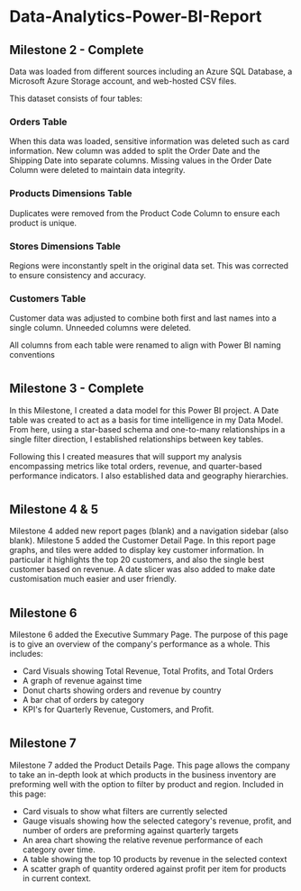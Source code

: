 # Data-Analytics-Power-BI-Report

## Milestone 2 - Complete
Data was loaded from different sources including an Azure SQL Database, a Microsoft Azure Storage account, and web-hosted CSV files.

This dataset consists of four tables: 

### Orders Table
When this data was loaded, sensitive information was deleted such as card information. New column was added to split the Order Date and the Shipping Date into separate columns. Missing values in the Order Date Column were deleted to maintain data integrity.
### Products Dimensions Table
Duplicates were removed from the Product Code Column to ensure each product is unique.
### Stores Dimensions Table
Regions were inconstantly spelt in the original data set. This was corrected to ensure consistency and accuracy. 
### Customers Table
Customer data was adjusted to combine both first and last names into a single column. Unneeded columns were deleted.

All columns from each table were renamed to align with Power BI naming conventions
#

## Milestone 3 - Complete
In this Milestone, I created a data model for this Power BI project. A Date table was created to act as a basis for time intelligence in my Data Model. From here, using a star-based schema and one-to-many relationships in a single filter direction, I established relationships between key tables.

Following this I created measures that will support my analysis encompassing metrics like total orders, revenue, and quarter-based performance indicators. I also established data and geography hierarchies.
#

## Milestone 4 & 5
Milestone 4 added new report pages (blank) and a navigation sidebar (also blank).
Milestone 5 added the Customer Detail Page. In this report page graphs, and tiles were added to display key customer information.  In particular it highlights the top 20 customers, and also the single best customer based on revenue. 
A date slicer was also added to make date customisation much easier and user friendly.
#

## Milestone 6
Milestone 6 added the Executive Summary Page. The purpose of this page is to give an overview of the company's performance as a whole. This includes:
	
* Card Visuals showing Total Revenue, Total Profits, and Total Orders
*  A graph of revenue against time
* Donut charts showing orders and revenue by country
* A bar chat of orders by category
* KPI's for Quarterly Revenue, Customers, and Profit.
#

## Milestone 7
Milestone 7 added the Product Details Page. This page allows the company to take an in-depth look at which products in the business inventory are preforming well with the option to filter by product and region. Included in this page:

* Card visuals to show what filters are currently selected
* Gauge visuals showing how the selected category's revenue, profit, and number of orders are preforming against quarterly targets
* An area chart showing the relative revenue performance of each category over time.
* A table showing the top 10 products by revenue in the selected context
* A scatter graph of quantity ordered against profit per item for products in current context.
